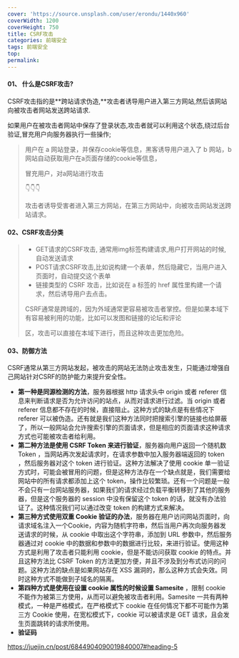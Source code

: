 ```yaml
---
cover: 'https://source.unsplash.com/user/erondu/1440x960'
coverWidth: 1200
coverHeight: 750
title: CSRF攻击
categories: 前端安全
tags: 前端安全
top:
permalink:
---
```

<!--more-->

#### 01、 什么是CSRF攻击?

CSRF攻击指的是**跨站请求伪造,**攻击者诱导用户进入第三方网站,然后该网站向被攻击者网站发送跨站请求.

如果用户在被攻击者网站中保存了登录状态,攻击者就可以利用这个状态,绕过后台验证,冒充用户向服务器执行一些操作;

> 用户在 a 网站登录，并保存cookie等信息，黑客诱导用户进入了 b 网站，b网站自动获取用户在a页面存储的cookie等信息，
>
> 冒充用户，对a网站进行攻击
>
> 👇👇👇
>
> 攻击者诱导受害者进入第三方网站，在第三方网站中，向被攻击网站发送跨站请求。

#### 02、CSRF攻击分类

> - GET请求的CSRF攻击, 通常用img标签构建请求,用户打开网站的时候,自动发送请求
> - POST请求CSRF攻击,比如说构建一个表单，然后隐藏它，当用户进入页面时，自动提交这个表单
> - 链接类型的 CSRF 攻击，比如说在 a 标签的 href 属性里构建一个请求，然后诱导用户去点击。
>
> CSRF通常是跨域的，因为外域通常更容易被攻击者掌控。但是如果本域下有容易被利用的功能，比如可以发图和链接的论坛和评论
>
> 区，攻击可以直接在本域下进行，而且这种攻击更加危险。

#### 03、防御方法

CSRF通常从第三方网站发起，被攻击的网站无法防止攻击发生，只能通过增强自己网站针对CSRF的防护能力来提升安全性。

- **第一种是同源检测的方法**，服务器根据 http 请求头中 origin 或者 referer 信息来判断请求是否为允许访问的站点，从而对请求进行过滤。当 origin 或者 referer 信息都不存在的时候，直接阻止。这种方式的缺点是有些情况下 referer 可以被伪造。还有就是我们这种方法同时把搜索引擎的链接也给屏蔽了，所以一般网站会允许搜索引擎的页面请求，但是相应的页面请求这种请求方式也可能被攻击者给利用。
- **第二种方法是使用 CSRF Token 来进行验证**，服务器向用户返回一个随机数 Token ，当网站再次发起请求时，在请求参数中加入服务器端返回的 token ，然后服务器对这个 token 进行验证。这种方法解决了使用 cookie 单一验证方式时，可能会被冒用的问题，但是这种方法存在一个缺点就是，我们需要给网站中的所有请求都添加上这个 token，操作比较繁琐。还有一个问题是一般不会只有一台网站服务器，如果我们的请求经过负载平衡转移到了其他的服务器，但是这个服务器的 session 中没有保留这个 token 的话，就没有办法验证了。这种情况我们可以通过改变 token 的构建方式来解决。
- **第三种方式使用双重 Cookie 验证的办法**，服务器在用户访问网站页面时，向请求域名注入一个Cookie，内容为随机字符串，然后当用户再次向服务器发送请求的时候，从 cookie 中取出这个字符串，添加到 URL 参数中，然后服务器通过对 cookie 中的数据和参数中的数据进行比较，来进行验证。使用这种方式是利用了攻击者只能利用 cookie，但是不能访问获取 cookie 的特点。并且这种方法比 CSRF Token 的方法更加方便，并且不涉及到分布式访问的问题。这种方法的缺点是如果网站存在 XSS 漏洞的，那么这种方式会失效。同时这种方式不能做到子域名的隔离。
- **第四种方式是使用在设置 cookie 属性的时候设置 Samesite** ，限制 cookie 不能作为被第三方使用，从而可以避免被攻击者利用。Samesite 一共有两种模式，一种是严格模式，在严格模式下 cookie 在任何情况下都不可能作为第三方 Cookie 使用，在宽松模式下，cookie 可以被请求是 GET 请求，且会发生页面跳转的请求所使用。
- **验证码**

https://juejin.cn/post/6844904090019840007#heading-5